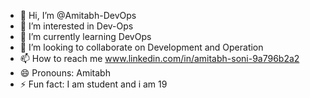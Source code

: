 - 👋 Hi, I’m @Amitabh-DevOps
- 👀 I’m interested in Dev-Ops
- 🌱 I’m currently learning DevOps
- 💞️ I’m looking to collaborate on Development and Operation
- 📫 How to reach me www.linkedin.com/in/amitabh-soni-9a796b2a2
- 😄 Pronouns: Amitabh
- ⚡ Fun fact: I am student and i am 19

<!---
Amitabh-DevOps/Amitabh-DevOps is a ✨ special ✨ repository because its `README.md` (this file) appears on your GitHub profile.
You can click the Preview link to take a look at your changes.
--->
